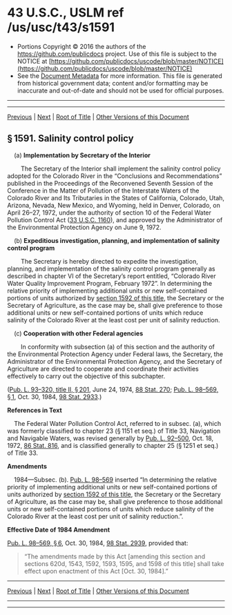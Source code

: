 ---
---

# 43 U.S.C., USLM ref /us/usc/t43/s1591

* Portions Copyright © 2016 the authors of the https://github.com/publicdocs project.
  Use of this file is subject to the NOTICE at [https://github.com/publicdocs/uscode/blob/master/NOTICE](https://github.com/publicdocs/uscode/blob/master/NOTICE)
* See the [Document Metadata](././../../../../..//README.md) for more information.
  This file is generated from historical government data; content and/or formatting may be inaccurate and out-of-date and should not be used for official purposes.

----------
----------

[Previous](./../../../../..//us/usc/t43/ch32A/schII/m__us_usc_t43_ch32A_schII.md) | [Next](./../../../../..//us/usc/t43/ch32A/schII/m__us_usc_t43_s1592.md) | [Root of Title](./../../../../../) | [Other Versions of this Document](https://publicdocs.github.io/go/links?ns=uslm&ref=%2Fus%2Fusc%2Ft43%2Fs1591)

## § 1591. Salinity control policy

    (a) __Implementation by Secretary of the Interior__ 

        The Secretary of the Interior shall implement the salinity control policy adopted for the Colorado River in the “Conclusions and Recommendations” published in the Proceedings of the Reconvened Seventh Session of the Conference in the Matter of Pollution of the Interstate Waters of the Colorado River and Its Tributaries in the States of California, Colorado, Utah, Arizona, Nevada, New Mexico, and Wyoming, held in Denver, Colorado, on April 26–27, 1972, under the authority of section 10 of the Federal Water Pollution Control Act ([33 U.S.C. 1160][/us/usc/t33/s1160]), and approved by the Administrator of the Environmental Protection Agency on June 9, 1972.

    (b) __Expeditious investigation, planning, and implementation of salinity control program__ 

        The Secretary is hereby directed to expedite the investigation, planning, and implementation of the salinity control program generally as described in chapter VI of the Secretary’s report entitled, “Colorado River Water Quality Improvement Program, February 1972”. In determining the relative priority of implementing additional units or new self-contained portions of units authorized by [section 1592 of this title][/us/usc/t43/s1592], the Secretary or the Secretary of Agriculture, as the case may be, shall give preference to those additional units or new self-contained portions of units which reduce salinity of the Colorado River at the least cost per unit of salinity reduction.

    (c) __Cooperation with other Federal agencies__ 

        In conformity with subsection (a) of this section and the authority of the Environmental Protection Agency under Federal laws, the Secretary, the Administrator of the Environmental Protection Agency, and the Secretary of Agriculture are directed to cooperate and coordinate their activities effectively to carry out the objective of this subchapter.

([Pub. L. 93–320, title II, § 201][/us/pl/93/320/s201], June 24, 1974, [88 Stat. 270][/us/stat/88/270]; [Pub. L. 98–569, § 1][/us/pl/98/569/s1], Oct. 30, 1984, [98 Stat. 2933][/us/stat/98/2933].)

 __References in Text__ 

    The Federal Water Pollution Control Act, referred to in subsec. (a), which was formerly classified to chapter 23 (§ 1151 et seq.) of Title 33, Navigation and Navigable Waters, was revised generally by [Pub. L. 92–500][/us/pl/92/500], Oct. 18, 1972, [86 Stat. 816][/us/stat/86/816], and is classified generally to chapter 25 (§ 1251 et seq.) of Title 33.

 __Amendments__ 

    1984—Subsec. (b). [Pub. L. 98–569][/us/pl/98/569] inserted “In determining the relative priority of implementing additional units or new self-contained portions of units authorized by [section 1592 of this title][/us/usc/t43/s1592], the Secretary or the Secretary of Agriculture, as the case may be, shall give preference to those additional units or new self-contained portions of units which reduce salinity of the Colorado River at the least cost per unit of salinity reduction.”.

 __Effective Date of 1984 Amendment__ 

[Pub. L. 98–569, § 6][/us/pl/98/569/s6], Oct. 30, 1984, [98 Stat. 2939][/us/stat/98/2939], provided that: 

> “The amendments made by this Act \[amending this section and sections 620d, 1543, 1592, 1593, 1595, and 1598 of this title\] shall take effect upon enactment of this Act \[Oct. 30, 1984\].”

----------

[Previous](./../../../../..//us/usc/t43/ch32A/schII/m__us_usc_t43_ch32A_schII.md) | [Next](./../../../../..//us/usc/t43/ch32A/schII/m__us_usc_t43_s1592.md) | [Root of Title](./../../../../../) | [Other Versions of this Document](https://publicdocs.github.io/go/links?ns=uslm&ref=%2Fus%2Fusc%2Ft43%2Fs1591)

----------
----------

[/us/usc/t33/s1160]: https://publicdocs.github.io/go/links?ns=uslm&ref=%2Fus%2Fusc%2Ft33%2Fs1160
[/us/usc/t43/s1592]: https://publicdocs.github.io/go/links?ns=uslm&ref=%2Fus%2Fusc%2Ft43%2Fs1592
[/us/pl/93/320/s201]: https://publicdocs.github.io/go/links?ns=uslm&ref=%2Fus%2Fpl%2F93%2F320%2Fs201
[/us/stat/88/270]: https://publicdocs.github.io/go/links?ns=uslm&ref=%2Fus%2Fstat%2F88%2F270
[/us/pl/98/569/s1]: https://publicdocs.github.io/go/links?ns=uslm&ref=%2Fus%2Fpl%2F98%2F569%2Fs1
[/us/stat/98/2933]: https://publicdocs.github.io/go/links?ns=uslm&ref=%2Fus%2Fstat%2F98%2F2933
[/us/pl/92/500]: https://publicdocs.github.io/go/links?ns=uslm&ref=%2Fus%2Fpl%2F92%2F500
[/us/stat/86/816]: https://publicdocs.github.io/go/links?ns=uslm&ref=%2Fus%2Fstat%2F86%2F816
[/us/pl/98/569]: https://publicdocs.github.io/go/links?ns=uslm&ref=%2Fus%2Fpl%2F98%2F569
[/us/usc/t43/s1592]: https://publicdocs.github.io/go/links?ns=uslm&ref=%2Fus%2Fusc%2Ft43%2Fs1592
[/us/pl/98/569/s6]: https://publicdocs.github.io/go/links?ns=uslm&ref=%2Fus%2Fpl%2F98%2F569%2Fs6
[/us/stat/98/2939]: https://publicdocs.github.io/go/links?ns=uslm&ref=%2Fus%2Fstat%2F98%2F2939


